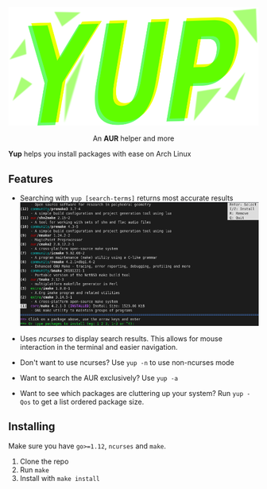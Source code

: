 <div align="center">
    <img src="assets/logo.svg" />
    <p>An <b>AUR</b> helper and more</p>
</div>

**Yup** helps you install packages with ease on Arch Linux

## Features
- Searching with `yup [search-terms]` returns most accurate results
![](assets/scr1.png?raw=true)

- Uses *ncurses* to display search results. This allows for mouse interaction in the terminal and easier navigation.

- Don't want to use ncurses? Use `yup -n` to use non-ncurses mode

- Want to search the AUR exclusively? Use `yup -a`

- Want to see which packages are cluttering up your system? Run `yup -Qos` to get a list ordered package size.

## Installing
Make sure you have `go>=1.12`, `ncurses` and `make`.
1. Clone the repo
2. Run `make`
3. Install with `make install`